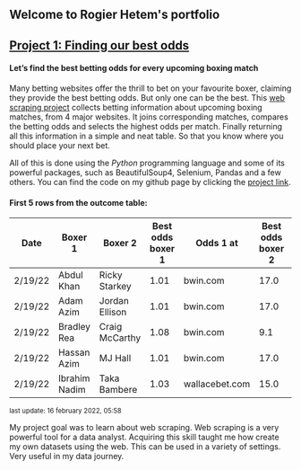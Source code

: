 ## Welcome to Rogier Hetem's portfolio

## [Project 1: Finding our best odds](https://github.com/Roggebroodje/betting_on_boxing_matches)
#### Let’s find the best betting odds for every upcoming boxing match
Many betting websites offer the thrill to bet on your favourite boxer, claiming they provide the best betting odds. But only one can be the best. This [web scraping project](https://github.com/Roggebroodje/betting_on_boxing_matches) collects betting information about upcoming boxing matches, from 4 major websites. It joins corresponding matches, compares the betting odds and selects the highest odds per match. Finally returning all this information in a simple and neat table. So that you know where you should place your next bet.

All of this is done using the _Python_ programming language and some of its powerful packages, such as BeautifulSoup4, Selenium, Pandas and a few others. You can find the code on my github page by clicking the [project link](https://github.com/Roggebroodje/betting_on_boxing_matches). 

#### First 5 rows from the outcome table:

 | Date | Boxer 1 | Boxer 2 | Best odds boxer 1 | Odds 1 at | Best odds boxer 2 | Odds 2 at | 
 | ------ | ------ | ------ | ------ | ------ | ------ | ------ | 
 | 2/19/22 |  Abdul Khan  |   Ricky Starkey | 1.01 | bwin.com | 17.0 | bwin.com | 
 | 2/19/22 |  Adam Azim  |   Jordan Ellison | 1.01 | bwin.com | 17.0 | bwin.com | 
 | 2/19/22 |  Bradley Rea  |   Craig McCarthy | 1.08 | bwin.com | 9.1 | wallacebet.com | 
 | 2/19/22 |  Hassan Azim  |   MJ Hall | 1.01 | bwin.com | 17.0 | bwin.com | 
 | 2/19/22 |  Ibrahim Nadim  |   Taka Bambere | 1.03 | wallacebet.com | 15.0 | bwin.com | 

<sup> last update: 16 february 2022, 05:58 <sub>
 
My project goal was to learn about web scraping. Web scraping is a very powerful tool for a data analyst. Acquiring this skill taught me how create my own datasets using the web. This can be used in a variety of settings. Very useful in my data journey. 
